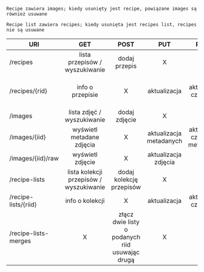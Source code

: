 ```
Recipe zawiera images; kiedy usunięty jest recipe, powiązane images są również usuwane

Recipe list zawiera recipes; kiedy usunięta jest recipes list, recipes nie są usuwane
```

| URI                  |                   GET                    |                       POST                       |           PUT           |                PATCH                |                    DELETE                     |
|----------------------|:----------------------------------------:|:------------------------------------------------:|:-----------------------:|:-----------------------------------:|:---------------------------------------------:|
| /recipes             |     lista przepisów /  wyszukiwanie      |                   dodaj przepis                  |            X            |                  X                  |                       X                       |
| /recipes/{rid}       |            info o  przepisie             |                         X                        |      aktualizacja       |       aktualizacja  częściowa       | usunięcie przepisu  (z powiązanymi zdjęciami) |
| /images              |       lista zdjęć /  wyszukiwanie        |                   dodaj zdjęcie                  |            X            |                  X                  |                       X                       |
| /images/{iid}        |        wyświetl metadane zdjęcia         |                         X                        | aktualizacja metadanych | aktualizacja częściowa  metadanych  |              usunięcie  zdjęcia               |
| /images/{iid}/raw    |             wyświetl zdjęcie             |                         X                        |  aktualizacja zdjęcia   |                  X                  |                       X                       |
| /recipe-lists        | lista kolekcji przepisów /  wyszukiwanie |             dodaj kolekcję przepisów             |            X            |                  X                  |                       X                       |
| /recipe-lists/{riid} |             info o kolekcji              |                         X                        |      aktualizacja       |       aktualizacja częściowa        |              usunięcie  kolekcji              |
| /recipe-lists-merges |                    X                     | złącz dwie listy  o podanych riid usuwając drugą |            X            |                  X                  |                       X                       |